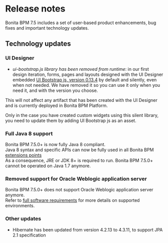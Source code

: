 # Release notes

Bonita BPM 7.5 includes a set of user-based product enhancements, bug fixes and important technology updates.


<a id="technology-updates"/>

## Technology updates

### UI Designer
- *ui-bootstrap.js library has been removed from runtime*: in our first design iteration, forms, pages and layouts designed with the UI Designer embedded [UI Bootstrap js, version 0.13.4](http://angular-ui.github.io/bootstrap/versioned-docs/0.13.4/) by default and silently, even when not needed. We have removed it so you can use it only when you need it, and with the version you choose. 
 
 This will not affect any artifact that has been created with the UI Designer and is currently deployed in Bonita BPM Platform.
 
 Only in the case you have created custom widgets using this silent library, you need to update them by adding UI Bootstrap js as an asset.


### Full Java 8 support
Bonita BPM 7.5.0+ is now fully Java 8 compliant.  
Java 8 syntax and specific APIs can now be fully used in all Bonita BPM [extensions points](software-extensibility.md#stable_extension_points)  
As a consequence, JRE or JDK 8+ is required to run. Bonita BPM 7.5.0+ cannot be operated on Java 1.7 anymore.

### Removed support for Oracle Weblogic application server
Bonita BPM 7.5.0+ does not support Oracle Weblogic application server anymore.  
Refer to [full software requirements](hardware-and-software-requirements.md) for more details on supported environments.

### Other updates
* Hibernate has been updated from version 4.2.13 to 4.3.11, to support JPA 2.1 specification